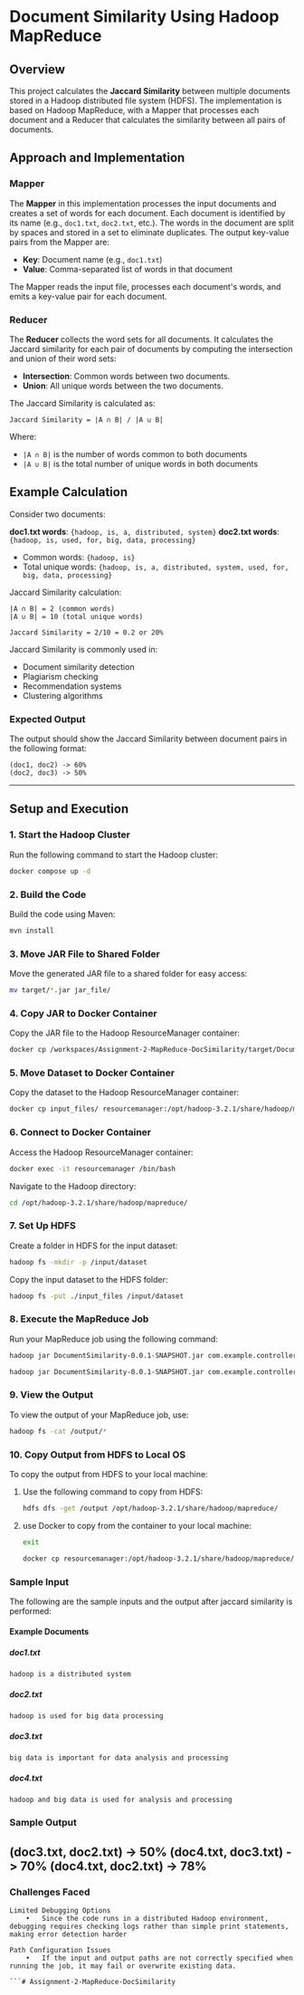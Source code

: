 # **Document Similarity Using Hadoop MapReduce**

## **Overview**

This project calculates the **Jaccard Similarity** between multiple documents stored in a Hadoop distributed file system (HDFS). The implementation is based on Hadoop MapReduce, with a Mapper that processes each document and a Reducer that calculates the similarity between all pairs of documents.

## **Approach and Implementation**

### Mapper

The **Mapper** in this implementation processes the input documents and creates a set of words for each document. Each document is identified by its name (e.g., `doc1.txt`, `doc2.txt`, etc.). The words in the document are split by spaces and stored in a set to eliminate duplicates. The output key-value pairs from the Mapper are:

- **Key**: Document name (e.g., `doc1.txt`)
- **Value**: Comma-separated list of words in that document

The Mapper reads the input file, processes each document's words, and emits a key-value pair for each document.

### Reducer

The **Reducer** collects the word sets for all documents. It calculates the Jaccard similarity for each pair of documents by computing the intersection and union of their word sets:

- **Intersection**: Common words between two documents.
- **Union**: All unique words between the two documents.

The Jaccard Similarity is calculated as:
```
Jaccard Similarity = |A ∩ B| / |A ∪ B|
```
Where:
- `|A ∩ B|` is the number of words common to both documents
- `|A ∪ B|` is the total number of unique words in both documents

## Example Calculation

Consider two documents:
 
**doc1.txt words**: `{hadoop, is, a, distributed, system}`
**doc2.txt words**: `{hadoop, is, used, for, big, data, processing}`

- Common words: `{hadoop, is}`
- Total unique words: `{hadoop, is, a, distributed, system, used, for, big, data, processing}`

Jaccard Similarity calculation:
```
|A ∩ B| = 2 (common words)
|A ∪ B| = 10 (total unique words)

Jaccard Similarity = 2/10 = 0.2 or 20%
```
Jaccard Similarity is commonly used in:
- Document similarity detection
- Plagiarism checking
- Recommendation systems
- Clustering algorithms

### **Expected Output**  

The output should show the Jaccard Similarity between document pairs in the following format:  
```
(doc1, doc2) -> 60%  
(doc2, doc3) -> 50%  
```
---

## Setup and Execution

### 1. **Start the Hadoop Cluster**

Run the following command to start the Hadoop cluster:

```bash
docker compose up -d
```

### 2. **Build the Code**

Build the code using Maven:

```bash
mvn install
```

### 3. **Move JAR File to Shared Folder**

Move the generated JAR file to a shared folder for easy access:

```bash
mv target/*.jar jar_file/
```

### 4. **Copy JAR to Docker Container**

Copy the JAR file to the Hadoop ResourceManager container:

```bash
docker cp /workspaces/Assignment-2-MapReduce-DocSimilarity/target/DocumentSimilarity-0.0.1-SNAPSHOT.jar resourcemanager:/opt/hadoop-3.2.1/share/hadoop/mapreduce/
```

### 5. **Move Dataset to Docker Container**

Copy the dataset to the Hadoop ResourceManager container:

```bash
docker cp input_files/ resourcemanager:/opt/hadoop-3.2.1/share/hadoop/mapreduce/
```

### 6. **Connect to Docker Container**

Access the Hadoop ResourceManager container:

```bash
docker exec -it resourcemanager /bin/bash
```

Navigate to the Hadoop directory:

```bash
cd /opt/hadoop-3.2.1/share/hadoop/mapreduce/
```

### 7. **Set Up HDFS**

Create a folder in HDFS for the input dataset:

```bash
hadoop fs -mkdir -p /input/dataset
```

Copy the input dataset to the HDFS folder:

```bash
hadoop fs -put ./input_files /input/dataset
```

### 8. **Execute the MapReduce Job**

Run your MapReduce job using the following command:

```bash
hadoop jar DocumentSimilarity-0.0.1-SNAPSHOT.jar com.example.controller.DocumentSimilarityDriver /input/dataset/input_files /output
```

```bash
hadoop jar DocumentSimilarity-0.0.1-SNAPSHOT.jar com.example.controller.DocumentSimilarityDriver /input/dataset/input_files /output/SingleNode
```

### 9. **View the Output**

To view the output of your MapReduce job, use:

```bash
hadoop fs -cat /output/*
```

### 10. **Copy Output from HDFS to Local OS**

To copy the output from HDFS to your local machine:

1. Use the following command to copy from HDFS:
    ```bash
    hdfs dfs -get /output /opt/hadoop-3.2.1/share/hadoop/mapreduce/
    ```

2. use Docker to copy from the container to your local machine:
   ```bash
   exit 
   ```
    ```bash
    docker cp resourcemanager:/opt/hadoop-3.2.1/share/hadoop/mapreduce/output/ output/
    ``` 

### **Sample Input**  

The following are the sample inputs and the output after jaccard similarity is performed: 

#### **Example Documents**  

##### **doc1.txt**  
```
hadoop is a distributed system
```

##### **doc2.txt**  
```
hadoop is used for big data processing
```

##### **doc3.txt**  
```
big data is important for data analysis and processing
```
##### **doc4.txt**  
```
hadoop and big data is used for analysis and processing
```
### **Sample Output**  
(doc3.txt, doc2.txt)    -> 50%
(doc4.txt, doc3.txt)    -> 70%
(doc4.txt, doc2.txt)    -> 78%
---

### **Challenges Faced**
```
Limited Debugging Options
	•	Since the code runs in a distributed Hadoop environment, debugging requires checking logs rather than simple print statements, making error detection harder

Path Configuration Issues
	•	If the input and output paths are not correctly specified when running the job, it may fail or overwrite existing data.

```# Assignment-2-MapReduce-DocSimilarity
